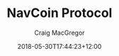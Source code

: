 ---
layout: guides
title: 'NavCoin Protocol'
author: Craig MacGregor
date: '2018-05-30T17:44:23+12:00'
weight: 1
guide_parent: 'projects'
github_file: 'content/guides/projects/article1.md'
summary: 'If you know C++, you can contribute to the [NavCoin core wallet]. Either by making submissions to the NavCoin Protocol Improvement Proposals [NPIP’s], or by helping the latest release get up and running.'
---